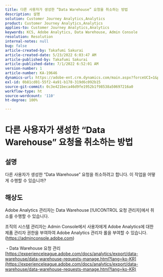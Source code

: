 ```yaml
---
title: 다른 사용자가 생성한 “Data Warehouse” 요청을 취소하는 방법
description: 설명
solution: Customer Journey Analytics,Analytics
product: Customer Journey Analytics,Analytics
applies-to: Customer Journey Analytics,Analytics
keywords: KCS, Adobe Analytics, Data Warehouse, Admin Console
resolution: Resolution
internal-notes: null
bug: false
article-created-by: Takafumi Sakurai
article-created-date: 5/23/2022 6:03:47 AM
article-published-by: Takafumi Sakurai
article-published-date: 7/1/2022 6:52:01 AM
version-number: 1
article-number: KA-19646
dynamics-url: https://adobe-ent.crm.dynamics.com/main.aspx?forceUCI=1&pagetype=entityrecord&etn=knowledgearticle&id=37436d18-5eda-ec11-a7b6-0022480b01c6
exl-id: 0b81cd01-55f2-4a91-b178-319d6c092b15
source-git-commit: 0c3e421beca46d9fe1952b1f98538a50697216a0
workflow-type: ht
source-wordcount: '110'
ht-degree: 100%

---
```


# 다른 사용자가 생성한 “Data Warehouse” 요청을 취소하는 방법

## 설명

다른 사용자가 생성한 “Data Warehouse” 요청을 취소하려고 합니다. 이 작업을 어떻게 수행할 수 있습니까?

## 해상도


Adobe Analytics 관리자는 Data Warehouse [!UICONTROL 요청 관리자]에서 취소를 수행할 수 있습니다.

조직의 시스템 관리자는 Admin Console에서 사용자에게 Adobe Analytics에 대한 제품 관리자 권한을 부여하여 Adobe Analytics 관리자 롤을 부여할 수 있습니다. (https://adminconsole.adobe.com)

・Data Warehouse 요청 관리
[https://experienceleague.adobe.com/docs/analytics/export/data-warehouse/data-warehouse-requests-manage.html?lang=ko-KR](https://experienceleague.adobe.com/docs/analytics/export/data-warehouse/data-warehouse-requests-manage.html?lang=ko-KR)
